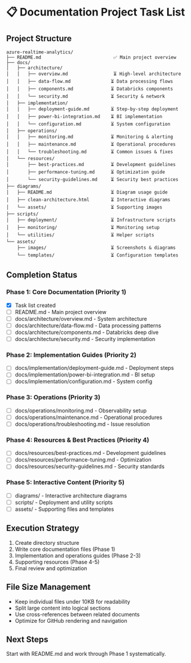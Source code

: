 # 📋 Documentation Project Task List

## Project Structure
```
azure-realtime-analytics/
├── README.md                           ✅ Main project overview
├── docs/                              
│   ├── architecture/                  
│   │   ├── overview.md                 ⏳ High-level architecture
│   │   ├── data-flow.md               ⏳ Data processing flows
│   │   ├── components.md              ⏳ Databricks components
│   │   └── security.md                ⏳ Security & network
│   ├── implementation/                
│   │   ├── deployment-guide.md        ⏳ Step-by-step deployment
│   │   ├── power-bi-integration.md    ⏳ BI implementation
│   │   └── configuration.md           ⏳ System configuration
│   ├── operations/                    
│   │   ├── monitoring.md              ⏳ Monitoring & alerting
│   │   ├── maintenance.md             ⏳ Operational procedures
│   │   └── troubleshooting.md         ⏳ Common issues & fixes
│   └── resources/                     
│       ├── best-practices.md          ⏳ Development guidelines
│       ├── performance-tuning.md      ⏳ Optimization guide
│       └── security-guidelines.md     ⏳ Security best practices
├── diagrams/                          
│   ├── README.md                      ⏳ Diagram usage guide
│   ├── clean-architecture.html        ⏳ Interactive diagrams
│   └── assets/                        ⏳ Supporting images
├── scripts/                           
│   ├── deployment/                    ⏳ Infrastructure scripts
│   ├── monitoring/                    ⏳ Monitoring setup
│   └── utilities/                     ⏳ Helper scripts
└── assets/                            
    ├── images/                        ⏳ Screenshots & diagrams
    └── templates/                     ⏳ Configuration templates
```

## Completion Status

### Phase 1: Core Documentation (Priority 1)
- [x] Task list created
- [ ] README.md - Main project overview
- [ ] docs/architecture/overview.md - System architecture
- [ ] docs/architecture/data-flow.md - Data processing patterns
- [ ] docs/architecture/components.md - Databricks deep dive
- [ ] docs/architecture/security.md - Security implementation

### Phase 2: Implementation Guides (Priority 2)  
- [ ] docs/implementation/deployment-guide.md - Deployment steps
- [ ] docs/implementation/power-bi-integration.md - BI setup
- [ ] docs/implementation/configuration.md - System config

### Phase 3: Operations (Priority 3)
- [ ] docs/operations/monitoring.md - Observability setup
- [ ] docs/operations/maintenance.md - Operational procedures
- [ ] docs/operations/troubleshooting.md - Issue resolution

### Phase 4: Resources & Best Practices (Priority 4)
- [ ] docs/resources/best-practices.md - Development guidelines
- [ ] docs/resources/performance-tuning.md - Optimization
- [ ] docs/resources/security-guidelines.md - Security standards

### Phase 5: Interactive Content (Priority 5)
- [ ] diagrams/ - Interactive architecture diagrams
- [ ] scripts/ - Deployment and utility scripts
- [ ] assets/ - Supporting files and templates

## Execution Strategy
1. Create directory structure
2. Write core documentation files (Phase 1)
3. Implementation and operations guides (Phase 2-3)
4. Supporting resources (Phase 4-5)
5. Final review and optimization

## File Size Management
- Keep individual files under 10KB for readability
- Split large content into logical sections
- Use cross-references between related documents
- Optimize for GitHub rendering and navigation

## Next Steps
Start with README.md and work through Phase 1 systematically.

